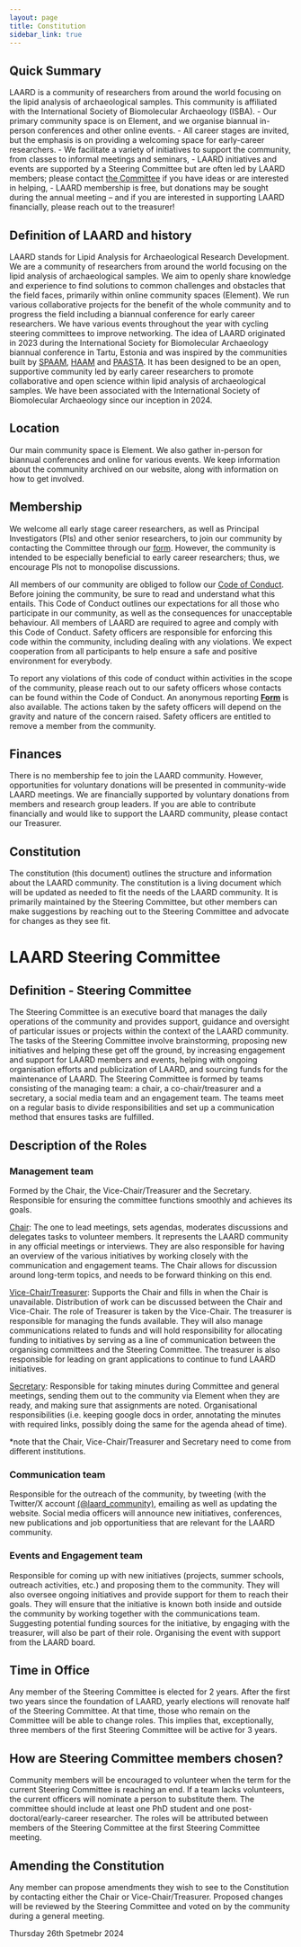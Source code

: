 ```yaml
---
layout: page
title: Constitution
sidebar_link: true
---
```


<h2>Quick Summary</h2>
LAARD is a community of researchers from around the world focusing on the lipid analysis of archaeological samples. This community is affiliated with the International Society of Biomolecular Archaeology (ISBA). 
- Our primary community space is on Element, and we organise biannual in-person conferences and other online events.
- All career stages are invited, but the emphasis is on providing a welcoming space for early-career researchers.
    - We facilitate a variety of initiatives to support the community, from classes to informal meetings and seminars,
    - LAARD initiatives and events are supported by a Steering Committee but are often led by LAARD members; please contact <a href="https://laardcommunity.github.io/Steering-Committee/">the Committee</a> if you have ideas or are interested in helping,
    - LAARD membership is free, but donations may be sought during the annual meeting – and if you are interested in supporting LAARD financially, please reach out to the treasurer!
    
<h2>Definition of LAARD and history</h2>
LAARD stands for Lipid Analysis for Archaeological Research Development. We are a community of researchers from around the world focusing on the lipid analysis of archaeological samples.
We aim to openly share knowledge and experience to find solutions to common challenges and obstacles that the field faces, primarily within online community spaces (Element). We run various collaborative projects for the benefit of the whole community and to progress the field including a biannual conference for early career researchers. We have various events throughout the year with cycling steering committees to improve networking.
The idea of LAARD originated in 2023 during the International Society for Biomolecular Archaeology biannual conference in Tartu, Estonia and was inspired by the communities built by <a href="https://www.spaam-community.org/about/">SPAAM</a>, <a href="https://haam-community.github.io/">HAAM</a> and <a href="https://paasta-community.github.io/about/">PAASTA</a>. It has been designed to be an open, supportive community led by early career researchers to promote collaborative and open science within lipid analysis of archaeological samples. We have been associated with the International Society of Biomolecular Archaeology since our inception in 2024.
<h2>Location</h2>
Our main community space is Element. We also gather in-person for biannual conferences and online for various events. We keep information about the community archived on our website, along with information on how to get involved.
<h2>Membership</h2>
We welcome all early stage career researchers, as well as Principal Investigators (PIs) and other senior researchers, to join our community by contacting the Committee through our <a href="https://docs.google.com/forms/d/e/1FAIpQLSfrmI_n_aEAr3qw6m5bFx1NyG1izryU3uJroSrS5PDpH_teNA/viewform?usp=sf_link">form</a>. However, the community is intended to be especially beneficial to early career researchers; thus, we encourage PIs not to monopolise discussions.

All members of our community are obliged to follow our <a href="https://laardcommunity.github.io/Code-of-Conduct/">Code of Conduct</a>. Before joining the community, be sure to read and understand what this entails. This Code of Conduct outlines our expectations for all those who participate in our community, as well as the consequences for unacceptable behaviour. All members of LAARD are required to agree and comply with this Code of Conduct. Safety officers are responsible for enforcing this code within the community, including dealing with any violations. We expect cooperation from all participants to help ensure a safe and positive environment for everybody.

To report any violations of this code of conduct within activities in the scope of the community, please reach out to our safety officers whose contacts can be found within the Code of Conduct. An anonymous reporting [**Form**](https://forms.gle/a699frSRpPVKZjnJ7) is also available. The actions taken by the safety officers will depend on the gravity and nature of the concern raised. Safety officers are entitled to remove a member from the community.

<h2>Finances</h2>
There is no membership fee to join the LAARD community. However, opportunities for voluntary donations will be presented in community-wide LAARD meetings. We are financially supported by voluntary donations from members and research group leaders. If you are able to contribute financially and would like to support the LAARD community, please contact our Treasurer.
<h2>Constitution</h2>
The constitution (this document) outlines the structure and information about the LAARD community. The constitution is a living document which will be updated as needed to fit the needs of the LAARD community. It is primarily maintained by the Steering Committee, but other members can make suggestions by reaching out to the Steering Committee and advocate for changes as they see fit.

<h1>LAARD Steering Committee</h1>
<h2>Definition - Steering Committee</h2>
The Steering Committee is an executive board that manages the daily operations of the community and provides support, guidance and oversight of particular issues or projects within the context of the LAARD community.
The tasks of the Steering Committee involve brainstorming, proposing new initiatives and helping these get off the ground, by increasing engagement and support for LAARD members and events, helping with ongoing organisation efforts and publicization of LAARD, and sourcing funds for the maintenance of LAARD.
The Steering Committee is formed by teams consisting of the managing team: a chair, a co-chair/treasurer and a secretary, a social media team and an engagement team. The teams meet on a regular basis to divide responsibilities and set up a communication method that ensures tasks are fulfilled.

<h2>Description of the Roles</h2>
<h3>Management team</h3>
Formed by the Chair, the Vice-Chair/Treasurer and the Secretary. Responsible for ensuring the committee functions smoothly and achieves its goals.

<u>Chair</u>: The one to lead meetings, sets agendas, moderates discussions and delegates tasks to volunteer members. It represents the LAARD community in any official meetings or interviews. They are also responsible for having an overview of the various initiatives by  working closely with the communication and engagement teams. The Chair allows for discussion around long-term topics, and needs to be forward thinking on this end.

<u>Vice-Chair/Treasurer</u>: Supports the Chair and fills in when the Chair is unavailable. Distribution of work can be discussed between the Chair and Vice-Chair. The role of Treasurer is taken by the Vice-Chair. The treasurer is responsible for managing the funds available. They will also manage communications related to funds and will hold responsibility for allocating funding to initiatives by serving as a line of communication between the organising committees and the Steering Committee. The treasurer is also responsible for leading on grant applications to continue to fund LAARD initiatives.

<u>Secretary</u>: Responsible for taking minutes during Committee and general meetings, sending them out to the community via Element when they are ready, and making sure that assignments are noted. Organisational responsibilities (i.e. keeping google docs in order, annotating the minutes with required links, possibly doing the same for the agenda ahead of time).

*note that the Chair, Vice-Chair/Treasurer and Secretary need to come from different institutions.

<h3>Communication team</h3>
Responsible for the outreach of the community, by tweeting (with the Twitter/X account <a href="https://x.com/LAARD_community">(@laard_community)</a>, emailing as well as updating the website. Social media officers will announce new initiatives, conferences, new publications and job opportunitiess that are relevant for the LAARD community.
<h3>Events and Engagement team</h3>
Responsible for coming up with new initiatives (projects, summer schools, outreach activities, etc.) and proposing them to the community. They will also oversee ongoing initiatives and provide support for them to reach their goals. They will ensure that the initiative is known both inside and outside the community by working together with the communications team. Suggesting potential funding sources for the initiative, by engaging with the treasurer, will also be part of their role. Organising the event with support from the LAARD board. 
<h2>Time in Office</h2>
Any member of the Steering Committee is elected for 2 years. After the first two years since the foundation of LAARD, yearly elections will renovate half of the Steering Committee. At that time, those who remain on the Committee will be able to change roles. This implies that, exceptionally, three members of the first Steering Committee will be active for 3 years.
<h2>How are Steering Committee members chosen?</h2>
Community members will be encouraged to volunteer when the term for the current Steering Committee is reaching an end. If a team lacks volunteers, the current officers will nominate a person to substitute them. The committee should include at least one PhD student and one post-doctoral/early-career researcher. The roles will be attributed between members of the Steering Committee at the first Steering Committee meeting. 
<h2>Amending the Constitution</h2>
Any member can propose amendments they wish to see to the Constitution by contacting either the Chair or Vice-Chair/Treasurer. Proposed changes will be reviewed by the Steering Committee and voted on by the community during a general meeting.

Thursday 26th Spetmebr 2024




